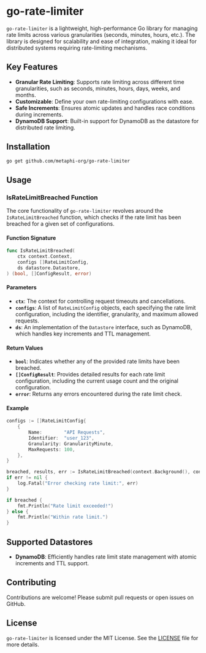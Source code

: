 # go-rate-limiter

`go-rate-limiter` is a lightweight, high-performance Go library for managing rate limits across various granularities (seconds, minutes, hours, etc.). The library is designed for scalability and ease of integration, making it ideal for distributed systems requiring rate-limiting mechanisms.

## Key Features

- **Granular Rate Limiting**: Supports rate limiting across different time granularities, such as seconds, minutes, hours, days, weeks, and months.
- **Customizable**: Define your own rate-limiting configurations with ease.
- **Safe Increments**: Ensures atomic updates and handles race conditions during increments.
- **DynamoDB Support**: Built-in support for DynamoDB as the datastore for distributed rate limiting.

## Installation

```bash
go get github.com/metaphi-org/go-rate-limiter
```

## Usage

### IsRateLimitBreached Function

The core functionality of `go-rate-limiter` revolves around the `IsRateLimitBreached` function, which checks if the rate limit has been breached for a given set of configurations.

#### Function Signature

```go
func IsRateLimitBreached(
    ctx context.Context,
    configs []RateLimitConfig,
    ds datastore.Datastore,
) (bool, []ConfigResult, error)
```

#### Parameters

- **`ctx`**: The context for controlling request timeouts and cancellations.
- **`configs`**: A list of `RateLimitConfig` objects, each specifying the rate limit configuration, including the identifier, granularity, and maximum allowed requests.
- **`ds`**: An implementation of the `Datastore` interface, such as DynamoDB, which handles key increments and TTL management.

#### Return Values

- **`bool`**: Indicates whether any of the provided rate limits have been breached.
- **`[]ConfigResult`**: Provides detailed results for each rate limit configuration, including the current usage count and the original configuration.
- **`error`**: Returns any errors encountered during the rate limit check.

#### Example

```go
configs := []RateLimitConfig{
    {
        Name:        "API Requests",
        Identifier:  "user_123",
        Granularity: GranularityMinute,
        MaxRequests: 100,
    },
}

breached, results, err := IsRateLimitBreached(context.Background(), configs, dynamoDBDatastore)
if err != nil {
    log.Fatal("Error checking rate limit:", err)
}

if breached {
    fmt.Println("Rate limit exceeded!")
} else {
    fmt.Println("Within rate limit.")
}
```

## Supported Datastores

- **DynamoDB**: Efficiently handles rate limit state management with atomic increments and TTL support.

## Contributing

Contributions are welcome! Please submit pull requests or open issues on GitHub.

## License

`go-rate-limiter` is licensed under the MIT License. See the [LICENSE](LICENSE) file for more details.
